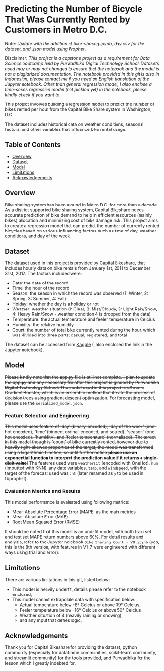 # Predicting the Number of Bicycle That Was Currently Rented by Customers in Metro D.C.

Note: *Update with the addition of bike-sharing.ipynb, day.csv for the dataset, and .json model using Prophet*.

Disclaimer: *This project is a capstone project as a requirement for Data Science bootcamp held by Purwadhika Digital Technology School. Datasets used may or may not changed to ensure that the notebook and the model is not a plagiarized documentation. The notebook provided in this git is also in Indonesian, please contact me if you need an English translation of the Jupyter notebook. Other than general regression model, I also enclose a time-series regression model (not pickled yet) in the notebook, please kindly check if you want to.*

This project involves building a regression model to predict the number of bikes rented per hour from the Capital Bike Share system in Washington, D.C.

The dataset includes historical data on weather conditions, seasonal factors, and other variables that influence bike rental usage.

## Table of Contents
* [Overview](#overview)
* [Dataset](#dataset)
* [Model](#model)
* [Limitations](#limitations)
* [Acknowledgements](#acknowledgements)

## Overview
Bike sharing system has been around in Metro D.C. for more than a decade. As a district supported bike sharing system, Capital Bikeshare needs accurate prediction of bike demand to help in efficient resources (mainly bikes) allocation and minimizing cost of bike damage risk. This project aims to create a regression model that can predict the number of currently rented bicycles based on various influencing factors such as time of day, weather conditions, and day of the week.

## Dataset
The dataset used in this project is provided by Capital Bikeshare, that includes hourly data on bike rentals from January 1st, 2011 to December 31st, 2012. The factors included were:
  * Date: the date of the record
  * Time: the hour of the record
  * Season: the season in which the record was observed (1: Winter, 2: Spring, 3: Summer, 4: Fall)
  * Hoiday: whether the day is a holiday or not
  * Weather: weather situation (1: Clear, 2: Mist/Cloudy, 3: Light Rain/Snow, 4: Heavy Rain/Snow - weather condition 4 is dropped from the data)
  * Temperature: the actual temperature and feeler temperature in Celcius
  * Humidity: the relative humidity
  * Count: the number of total bike currently rented during the hour, which was divided into three parts: casual, registered, and total

The dataset can be accessed from [Kaggle](https://www.kaggle.com/datasets/marklvl/bike-sharing-dataset) (I also enclosed the link in the Jupyter notebook).

## Model
~~Please kindly note that the app.py file is still not complete. I plan to update the app.py and any necessary file after this project is graded by Purwadhika Digital Technology School.
The model used in this project is eXtreme Gradient Booster, which is an ensemble method that iterate the process of decision trees using gradient descent optimization.~~
For forecasting model, please use the `serialized_model.json`.

### Feature Selection and Engineering
~~This model uses feature of 'day' (binary-encoded), 'day of the week' (one-hot encoded), 'time' (binned, ordinal-encoded, and scaled), 'season' (one-hot encoded), 'humidity', and 'feeler temperature' (normalized). The target in this model though is 'count' of bike currently rented, however due to heavily right-skewed properties of the target, the model was transformed using a logarithmic function, so until further notice **please use an exponential function to interpret the prediction value if it returns a single-digit value**!~~
The features used were `weathersit` (encoded with OneHot), `hum` (imputted with KNN), any date variables, `temp`, and `windspeed`, with the target of the forecast used was `cnt` (later renamed as `y` to be used in fbprophet).

### Evaluation Metrics and Results
This model performance is evaluated using following metrics:
* Mean Absolute Percentage Error (MAPE) as the main metrics
* Mean Absolute Error (MAE)
* Root Mean Squared Error (RMSE)

It should be noted that this model is an undefit model, with both train set and test set MAPE return numbers above 60%. For detail results and analysis, refer to the Jupyter notebook `Bike Sharing Count - V8.ipynb` (yes, this is the 8th version, with features in V1-7 were engineered with different ways using trial and error).

## Limitations
There are various limitations in this git, listed below:
* This model is heavily underfit, details please refer to the notebook enclosed;
* This model cannot extrapolate data with specification below:
    - Actual temperature below -8&deg; Celcius or above 39&deg; Celcius,
    - Feeler temperature below -16&deg; Celcius or above 50&deg; Celcius,
    - Weather situation of 4 (heavily raining or snowing),
    - and any input that defies logic;

## Acknowledgements
Thank you for Capital Bikeshare for providing the dataset, python community (especially for dataframe communities, scikit-learn community, and streamlit community) for the tools provided, and Purwadhika for the lesson which I greatly indebted for.
